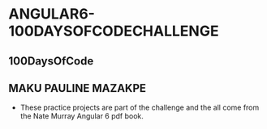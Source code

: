 # ANGULAR6-100DAYSOFCODECHALLENGE
## 100DaysOfCode
## MAKU PAULINE MAZAKPE

- These practice projects are part of the challenge and the all come from the Nate Murray Angular 6 pdf book.